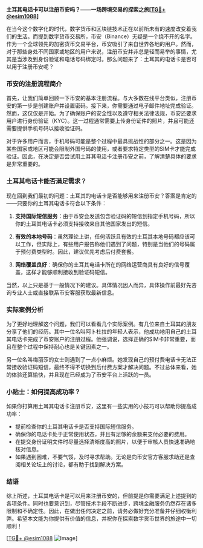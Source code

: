 **土耳其电话卡可以注册币安吗？——一场跨境交易的探索之旅[[TG💪+ @esim1088](https://t.me/s/esim1088)]**

在当今这个数字化的时代，数字货币和区块链技术正在以前所未有的速度改变着我们的生活。而提到数字货币交易所，币安（Binance）无疑是一个绕不开的名字。作为一个全球领先的加密货币交易平台，币安吸引了来自世界各地的用户。然而，对于那些身处不同国家或地区的用户来说，注册币安并非总是轻而易举的事情，尤其是当涉及到身份验证和电话号码绑定时。那么问题来了：土耳其的电话卡是否可以用于注册币安呢？

### 币安的注册流程简介

首先，让我们简单回顾一下币安的基本注册流程。与大多数在线平台类似，注册币安的第一步是创建账户并设置密码。接下来，你需要通过电子邮件地址完成验证。然而，这仅仅是开始。为了确保账户的安全性以及遵守相关法律法规，币安还要求用户进行身份验证（KYC）。这一过程通常需要上传身份证件的照片，并且可能还需要提供手机号码以接收验证码。

对于许多用户而言，手机号码可能是整个过程中最具挑战性的部分之一。这是因为某些国家或地区可能会限制外国号码的使用，或者要求特定类型的SIM卡才能完成验证。因此，在决定是否尝试用土耳其电话卡注册币安之前，了解清楚具体的要求是非常重要的。

### 土耳其电话卡能否满足需求？

现在回到我们最初的问题：土耳其的电话卡是否能够用来注册币安？答案是肯定的——只要你的土耳其电话卡符合以下条件：

1. **支持国际短信服务**：由于币安会发送包含验证码的短信到指定手机号码，所以你的土耳其电话卡必须支持接收来自其他国家发出的短信。
   
2. **有效的本地号码**：虽然理论上讲，任何活跃且有效的土耳其本地号码都应该可以工作，但实际上，有些用户报告称他们遇到了问题，特别是当他们的号码属于预付费类型时。因此，建议优先考虑后付费套餐。
   
3. **网络覆盖良好**：确保你的土耳其电话卡所在的网络运营商具有良好的信号覆盖，这样才能够顺利接收到验证码短信。

当然，以上只是基于一般情况下的建议。具体情况因人而异，具体操作前最好先咨询专业人士或直接联系币安客服获取最新信息。

### 实际案例分析

为了更好地理解这个问题，我们可以看看几个实际案例。有几位来自土耳其的朋友分享了他们的经历。其中一位名叫阿卜杜拉的年轻人表示，他成功地用自己的土耳其电话卡完成了币安账户的注册过程。他强调说，选择正确的SIM卡非常重要，而且在整个过程中保持耐心也是关键因素之一。

另一位名叫梅丽莎的女士则遇到了一点小麻烦。她发现自己的预付费电话卡无法正常接收验证码短信，最终不得不切换到后付费方案才解决问题。不过总体来看，她的体验还算愉快，并且现在已经成为了币安平台上活跃的一员。

### 小贴士：如何提高成功率？

如果你打算用土耳其电话卡注册币安，这里有一些实用的小技巧可以帮助你提高成功率：

- 提前检查你的土耳其电话卡是否支持国际短信服务。
- 确保你的电话卡处于正常使用状态，并且有足够的余额来支付必要的费用。
- 在提交身份证明文件时尽量选择清晰度高的照片，以便于审核人员快速准确地核对信息。
- 如果遇到困难，不要气馁，及时寻求帮助。无论是向币安官方客服求助还是查阅相关论坛上的讨论，都有助于找到解决方案。

### 结语

综上所述，土耳其电话卡是可以用来注册币安的，但前提是你需要满足上述提到的各项条件。同时也要意识到，尽管技术手段不断进步，跨境金融服务仍然存在诸多限制和不确定性。因此，在做出任何决定之前，请务必做好充分准备并仔细权衡利弊。希望本文能为你提供有价值的信息，并祝你在探索数字货币世界的旅途中一切顺利！

[[TG💪+ @esim1088](https://t.me/s/esim1088) ![Image](https://i.postimg.cc/4NQfJmqS/Snipaste-2025-05-13-00-14-12.png)]